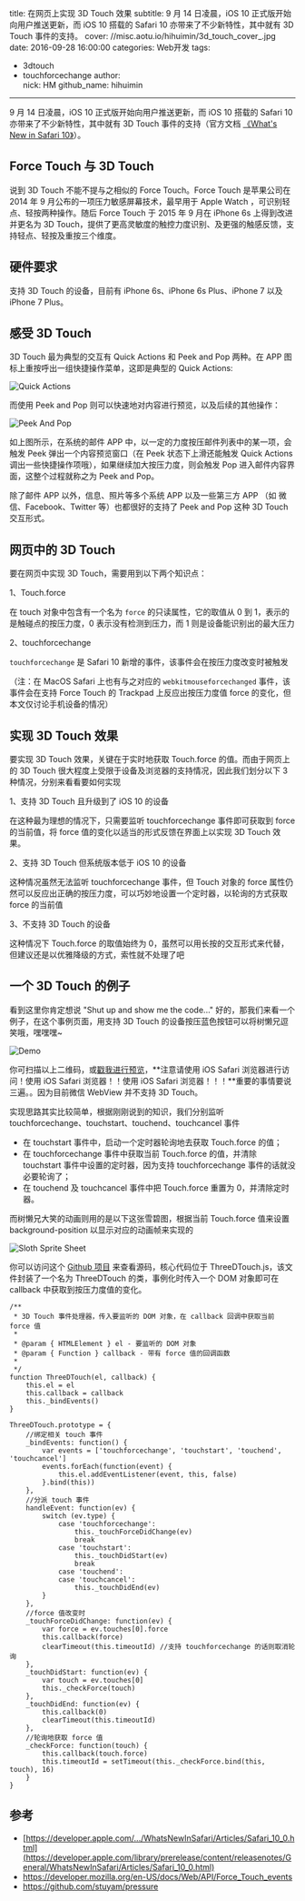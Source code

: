 title: 在网页上实现 3D Touch 效果
subtitle: 9 月 14 日凌晨，iOS 10 正式版开始向用户推送更新，而 iOS 10 搭载的 Safari 10 亦带来了不少新特性，其中就有 3D Touch 事件的支持。
cover: //misc.aotu.io/hihuimin/3d_touch_cover_.jpg
date: 2016-09-28 16:00:00
categories: Web开发
tags:
  - 3dtouch
  - touchforcechange
author:  
    nick: HM
    github_name: hihuimin

---

9 月 14 日凌晨，iOS 10 正式版开始向用户推送更新，而 iOS 10 搭载的 Safari 10 亦带来了不少新特性，其中就有 3D Touch 事件的支持（官方文档 [《What's New in Safari 10》](https://developer.apple.com/library/prerelease/content/releasenotes/General/WhatsNewInSafari/Articles/Safari_10_0.html)）。

## Force Touch 与 3D Touch

说到 3D Touch 不能不提与之相似的 Force Touch。Force Touch
是苹果公司在 2014 年 9 月公布的一项压力敏感屏幕技术，最早用于 Apple Watch ，可识别轻点、轻按两种操作。随后 Force Touch 于 2015 年 9 月在 iPhone 6s 上得到改进并更名为 3D Touch，提供了更高灵敏度的触控力度识别、及更强的触感反馈，支持轻点、轻按及重按三个维度。

## 硬件要求

支持 3D Touch 的设备，目前有 iPhone 6s、iPhone 6s Plus、iPhone 7 以及 iPhone 7 Plus。

## 感受 3D Touch

3D Touch 最为典型的交互有 Quick Actions 和 Peek and Pop 两种。在 APP 图标上重按呼出一组快捷操作菜单，这即是典型的 Quick Actions:

![Quick Actions](//misc.aotu.io/hihuimin/quick_actions.jpg)

而使用 Peek and Pop 则可以快速地对内容进行预览，以及后续的其他操作：

![Peek And Pop](//misc.aotu.io/hihuimin/peek_and_pop.jpg)

如上图所示，在系统的邮件 APP 中，以一定的力度按压邮件列表中的某一项，会触发 Peek 弹出一个内容预览窗口（在 Peek 状态下上滑还能触发 Quick Actions 调出一些快捷操作项哦），如果继续加大按压力度，则会触发 Pop 进入邮件内容界面，这整个过程就称之为 Peek and Pop。

除了邮件 APP 以外，信息、照片等多个系统 APP 以及一些第三方 APP （如 微信、Facebook、Twitter 等）也都很好的支持了 Peek and Pop 这种 3D Touch 交互形式。

## 网页中的 3D Touch

要在网页中实现 3D Touch，需要用到以下两个知识点：

1、Touch.force

在 touch 对象中包含有一个名为 `force` 的只读属性，它的取值从 0 到 1，表示的是触碰点的按压力度，0 表示没有检测到压力，而 1 则是设备能识别出的最大压力

2、touchforcechange

`touchforcechange` 是 Safari 10 新增的事件，该事件会在按压力度改变时被触发

（注：在 MacOS Safari 上也有与之对应的 `webkitmouseforcechanged` 事件，该事件会在支持 Force Touch 的 Trackpad 上反应出按压力度值 force 的变化，但本文仅讨论手机设备的情况）


## 实现 3D Touch 效果

要实现 3D Touch 效果，关键在于实时地获取 Touch.force 的值。而由于网页上的 3D Touch 很大程度上受限于设备及浏览器的支持情况，因此我们划分以下 3 种情况，分别来看看要如何实现

1、支持 3D Touch 且升级到了 iOS 10 的设备

在这种最为理想的情况下，只需要监听 touchforcechange 事件即可获取到 force 的当前值，将 force 值的变化以适当的形式反馈在界面上以实现 3D Touch 效果。

2、支持 3D Touch 但系统版本低于 iOS 10 的设备

这种情况虽然无法监听 touchforcechange 事件，但 Touch 对象的 force 属性仍然可以反应出正确的按压力度，可以巧妙地设置一个定时器，以轮询的方式获取 force 的当前值

3、不支持 3D Touch 的设备

这种情况下 Touch.force 的取值始终为 0，虽然可以用长按的交互形式来代替，但建议还是以优雅降级的方式，索性就不处理了吧


## 一个 3D Touch 的例子

看到这里你肯定想说 "Shut up and show me the code..." 好的，那我们来看一个例子，在这个事例页面，用支持 3D Touch 的设备按压蓝色按钮可以将树懒兄逗笑哦，嘿嘿嘿~

![Demo](//misc.aotu.io/hihuimin/demo.png)

你可扫描以上二维码，或[戳我进行预览](http://jdc.jd.com/demo/3d-touch/)，**注意请使用 iOS Safari 浏览器进行访问！使用 iOS Safari 浏览器！！使用 iOS Safari 浏览器！！！**重要的事情要说三遍。。因为目前微信 WebView 并不支持 3D Touch。

实现思路其实比较简单，根据刚刚说到的知识，我们分别监听 touchforcechange、touchstart、touchend、touchcancel 事件

- 在 touchstart 事件中，启动一个定时器轮询地去获取 Touch.force 的值；
- 在 touchforcechange 事件中获取当前 Touch.force 的值，并清除 touchstart 事件中设置的定时器，因为支持 touchforcechange 事件的话就没必要轮询了；
- 在 touchend 及 touchcancel 事件中把 Touch.force 重置为 0，并清除定时器。

而树懒兄大笑的动画则用的是以下这张雪碧图，根据当前 Touch.force 值来设置 background-position 以显示对应的动画帧来实现的

![Sloth Sprite Sheet](//misc.aotu.io/hihuimin/sloth.png)

你可以访问这个 [Github 项目](https://github.com/hihuimin/3d-touch) 来查看源码，核心代码位于 ThreeDTouch.js，该文件封装了一个名为 ThreeDTouch 的类，事例化时传入一个 DOM 对象即可在 callback 中获取到按压力度值的变化。

```
/**
 * 3D Touch 事件处理器，传入要监听的 DOM 对象，在 callback 回调中获取当前 force 值
 *
 * @param { HTMLElement } el - 要监听的 DOM 对象
 * @param { Function } callback - 带有 force 值的回调函数
 *
 */
function ThreeDTouch(el, callback) {
    this.el = el
    this.callback = callback
    this._bindEvents()
}

ThreeDTouch.prototype = {
    //绑定相关 touch 事件
    _bindEvents: function() {
        var events = ['touchforcechange', 'touchstart', 'touchend', 'touchcancel']
        events.forEach(function(event) {
            this.el.addEventListener(event, this, false)
        }.bind(this))
    },
    //分派 touch 事件
    handleEvent: function(ev) {
        switch (ev.type) {
            case 'touchforcechange':
                this._touchForceDidChange(ev)
                break
            case 'touchstart':
                this._touchDidStart(ev)
                break
            case 'touchend':
            case 'touchcancel':
                this._touchDidEnd(ev)
        }
    },
    //force 值改变时
    _touchForceDidChange: function(ev) {
        var force = ev.touches[0].force
        this.callback(force)
        clearTimeout(this.timeoutId) //支持 touchforcechange 的话则取消轮询
    },
    _touchDidStart: function(ev) {
        var touch = ev.touches[0]
        this._checkForce(touch)
    },
    _touchDidEnd: function(ev) {
        this.callback(0)
        clearTimeout(this.timeoutId)
    },
    //轮询地获取 force 值
    _checkForce: function(touch) {
        this.callback(touch.force)
        this.timeoutId = setTimeout(this._checkForce.bind(this, touch), 16)
    }
}
```

## 参考

- [https://developer.apple.com/.../WhatsNewInSafari/Articles/Safari_10_0.html](https://developer.apple.com/library/prerelease/content/releasenotes/General/WhatsNewInSafari/Articles/Safari_10_0.html)
- https://developer.mozilla.org/en-US/docs/Web/API/Force_Touch_events
- https://github.com/stuyam/pressure
